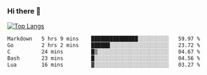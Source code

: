 ### Hi there 👋

<!--
**3Xpl0it3r/3Xpl0it3r** is a ✨ _special_ ✨ repository because its `README.md` (this file) appears on your GitHub profile.

Here are some ideas to get you started:

- 🔭 I’m currently working on ...
- 🌱 I’m currently learning ...
- 👯 I’m looking to collaborate on ...
- 🤔 I’m looking for help with ...
- 💬 Ask me about ...
- 📫 How to reach me: ...
- 😄 Pronouns: ...
- ⚡ Fun fact: ...
-->


[![Top Langs](https://github-readme-stats.vercel.app/api/top-langs/?username=3Xpl0it3r&layout=compact)](https://github.com/3Xpl0it3r/3Xpl0it3r)

<!--START_SECTION:waka-->

```txt
Markdown   5 hrs 9 mins    ███████████████░░░░░░░░░░   59.97 %
Go         2 hrs 2 mins    ██████░░░░░░░░░░░░░░░░░░░   23.72 %
C          24 mins         █▒░░░░░░░░░░░░░░░░░░░░░░░   04.67 %
Bash       23 mins         █░░░░░░░░░░░░░░░░░░░░░░░░   04.56 %
Lua        16 mins         ▓░░░░░░░░░░░░░░░░░░░░░░░░   03.27 %
```

<!--END_SECTION:waka-->
